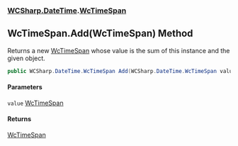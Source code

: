 ### [WCSharp.DateTime](WCSharp.DateTime.md 'WCSharp.DateTime').[WcTimeSpan](WCSharp.DateTime.WcTimeSpan.md 'WCSharp.DateTime.WcTimeSpan')

## WcTimeSpan.Add(WcTimeSpan) Method

Returns a new [WcTimeSpan](WCSharp.DateTime.WcTimeSpan.md 'WCSharp.DateTime.WcTimeSpan') whose value is the sum of this instance and the given object.

```csharp
public WCSharp.DateTime.WcTimeSpan Add(WCSharp.DateTime.WcTimeSpan value);
```
#### Parameters

<a name='WCSharp.DateTime.WcTimeSpan.Add(WCSharp.DateTime.WcTimeSpan).value'></a>

`value` [WcTimeSpan](WCSharp.DateTime.WcTimeSpan.md 'WCSharp.DateTime.WcTimeSpan')

#### Returns
[WcTimeSpan](WCSharp.DateTime.WcTimeSpan.md 'WCSharp.DateTime.WcTimeSpan')